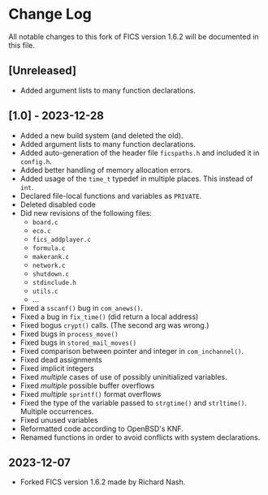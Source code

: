 # Change Log #

All notable changes to this fork of FICS version 1.6.2 will be
documented in this file.

## [Unreleased] ##
- Added argument lists to many function declarations.

## [1.0] - 2023-12-28 ##
- Added a new build system (and deleted the old).
- Added argument lists to many function declarations.
- Added auto-generation of the header file `ficspaths.h` and included
  it in `config.h`.
- Added better handling of memory allocation errors.
- Added usage of the `time_t` typedef in multiple places. This instead
  of `int`.
- Declared file-local functions and variables as `PRIVATE`.
- Deleted disabled code
- Did new revisions of the following files:
  - `board.c`
  - `eco.c`
  - `fics_addplayer.c`
  - `formula.c`
  - `makerank.c`
  - `network.c`
  - `shutdown.c`
  - `stdinclude.h`
  - `utils.c`
  - ...
- Fixed a `sscanf()` bug in `com_anews()`.
- Fixed a bug in `fix_time()` (did return a local address)
- Fixed bogus `crypt()` calls. (The second arg was wrong.)
- Fixed bugs in `process_move()`
- Fixed bugs in `stored_mail_moves()`
- Fixed comparison between pointer and integer in `com_inchannel()`.
- Fixed dead assignments
- Fixed implicit integers
- Fixed _multiple_ cases of use of possibly uninitialized variables.
- Fixed _multiple_ possible buffer overflows
- Fixed _multiple_ `sprintf()` format overflows
- Fixed the type of the variable passed to `strgtime()` and
  `strltime()`. Multiple occurrences.
- Fixed unused variables
- Reformatted code according to OpenBSD's KNF.
- Renamed functions in order to avoid conflicts with system
  declarations.

## 2023-12-07 ##
- Forked FICS version 1.6.2 made by Richard Nash.
